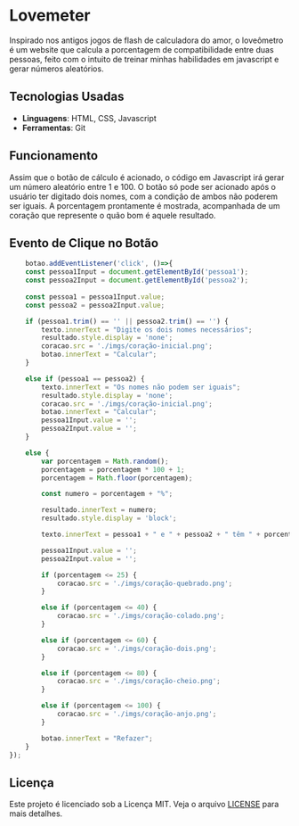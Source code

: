 # Lovemeter
Inspirado nos antigos jogos de flash de calculadora do amor, o loveômetro é um website que calcula a porcentagem de compatibilidade entre duas pessoas, feito com o intuito de treinar minhas habilidades em javascript e gerar números aleatórios.

## Tecnologias Usadas
- **Linguagens**: HTML, CSS, Javascript
- **Ferramentas**: Git

## Funcionamento
Assim que o botão de cálculo é acionado, o código em Javascript irá gerar um número aleatório entre 1 e 100. O botão só pode ser acionado após o usuário ter digitado dois nomes, com a condição de ambos não poderem ser iguais. A porcentagem prontamente é mostrada, acompanhada de um coração que represente o quão bom é aquele resultado.

## Evento de Clique no Botão

```javascript
    botao.addEventListener('click', ()=>{
    const pessoa1Input = document.getElementById('pessoa1');
    const pessoa2Input = document.getElementById('pessoa2');
    
    const pessoa1 = pessoa1Input.value;
    const pessoa2 = pessoa2Input.value;

    if (pessoa1.trim() == '' || pessoa2.trim() == '') {
        texto.innerText = "Digite os dois nomes necessários";
        resultado.style.display = 'none';
        coracao.src = './imgs/coração-inicial.png';
        botao.innerText = "Calcular";
    }

    else if (pessoa1 == pessoa2) {
        texto.innerText = "Os nomes não podem ser iguais";
        resultado.style.display = 'none';
        coracao.src = './imgs/coração-inicial.png';
        botao.innerText = "Calcular";
        pessoa1Input.value = '';
        pessoa2Input.value = '';
    }

    else {
        var porcentagem = Math.random();
        porcentagem = porcentagem * 100 + 1;
        porcentagem = Math.floor(porcentagem);

        const numero = porcentagem + "%";

        resultado.innerText = numero;
        resultado.style.display = 'block';

        texto.innerText = pessoa1 + " e " + pessoa2 + " têm " + porcentagem + "% de compatibilidade";

        pessoa1Input.value = '';
        pessoa2Input.value = '';

        if (porcentagem <= 25) {
            coracao.src = './imgs/coração-quebrado.png';
        }

        else if (porcentagem <= 40) {
            coracao.src = './imgs/coração-colado.png';
        }

        else if (porcentagem <= 60) {
            coracao.src = './imgs/coração-dois.png';
        }

        else if (porcentagem <= 80) {
            coracao.src = './imgs/coração-cheio.png';
        }

        else if (porcentagem <= 100) {
            coracao.src = './imgs/coração-anjo.png';
        }

        botao.innerText = "Refazer";
    }
});
```

## Licença
Este projeto é licenciado sob a Licença MIT. Veja o arquivo [LICENSE](https://github.com/mincostta/lovemeter/blob/main/LICENSE) para mais detalhes.
